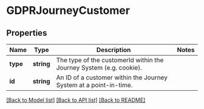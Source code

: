 # GDPRJourneyCustomer

## Properties
Name | Type | Description | Notes
------------ | ------------- | ------------- | -------------
**type** | **string** | The type of the customerId within the Journey System (e.g. cookie). | 
**id** | **string** | An ID of a customer within the Journey System at a point-in-time. | 

[[Back to Model list]](../README.md#documentation-for-models) [[Back to API list]](../README.md#documentation-for-api-endpoints) [[Back to README]](../README.md)


